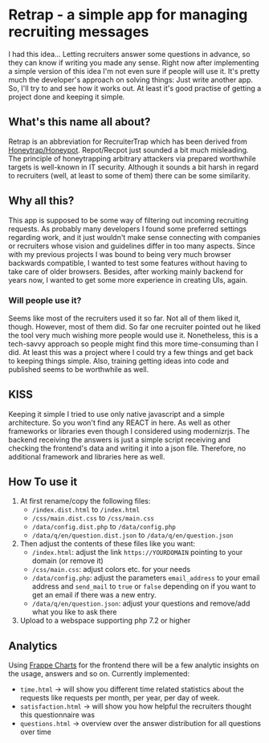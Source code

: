 # Retrap - a simple app for managing recruiting messages
I had this idea... Letting recruiters answer some questions in advance, so they can know if writing you made any sense.
Right now after implementing a simple version of this idea I'm not even sure if people will use it.
It's pretty much the developer's approach on solving things: Just write another app.
So, I'll try to and see how it works out. At least it's good practise of getting a project done and keeping it simple.

## What's this name all about?
Retrap is an abbreviation for RecruiterTrap which has been derived from [Honeytrap/Honeypot](https://en.wikipedia.org/wiki/Honeypot_(computing) "Wikipedia article about honeypots in computing").
Repot/Recpot just sounded a bit much misleading.
The principle of honeytrapping arbitrary attackers via prepared worthwhile targets is well-known in IT security.
Although it sounds a bit harsh in regard to recruiters (well, at least to some of them) there can be some similarity.

## Why all this?
This app is supposed to be some way of filtering out incoming recruiting requests.
As probably many developers I found some preferred settings regarding work,
and it just wouldn't make sense connecting with companies or recruiters whose vision and guidelines differ in too many aspects.
Since with my previous projects I was bound to being very much browser backwards compatible,
I wanted to test some features without having to take care of older browsers.
Besides, after working mainly backend for years now, I wanted to get some more experience in creating UIs, again.

### Will people use it?
Seems like most of the recruiters used it so far. Not all of them liked it, though. However, most of them did.
So far one recruiter pointed out he liked the tool very much wishing more people would use it.
Nonetheless, this is a tech-savvy approach so people might find this more time-consuming than I did.
At least this was a project where I could try a few things and get back to keeping things simple.
Also, training getting ideas into code and published seems to be worthwhile as well.

## KISS
Keeping it simple I tried to use only native javascript and a simple architecture.
So you won't find any REACT in here. As well as other frameworks or libraries even though I considered using modernizrjs.
The backend receiving the answers is just a simple script receiving and checking the frontend's data and writing it into a json file.
Therefore, no additional framework and libraries here as well.

## How To use it
1. At first rename/copy the following files:
    - `/index.dist.html` to `/index.html`
    - `/css/main.dist.css` to `/css/main.css`
    - `/data/config.dist.php` to `/data/config.php`
    - `/data/q/en/question.dist.json` to `/data/q/en/question.json`
2. Then adjust the contents of these files like you want:
    - `/index.html`: adjust the link `https://YOURDOMAIN` pointing to your domain (or remove it)
    - `/css/main.css`: adjust colors etc. for your needs
    - `/data/config.php`: adjust the parameters `email_address` to your email address and `send_mail` to `true` or `false` depending on if you want to get an email if there was a new entry.
    - `/data/q/en/question.json`: adjust your questions and remove/add what you like to ask there
3. Upload to a webspace supporting php 7.2 or higher


## Analytics
Using [Frappe Charts](https://frappe.io/) for the frontend there will be a few analytic insights on the usage, answers and so on.
Currently implemented:
- `time.html` -> will show you different time related statistics about the requests like requests per month, per year, per day of week.
- `satisfaction.html` -> will show you how helpful the recruiters thought this questionnaire was
- `questions.html` -> overview over the answer distribution for all questions over time
